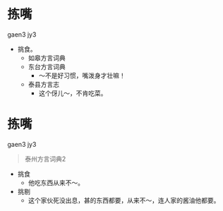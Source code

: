 # 拣嘴
gaen3 jy3
+ 挑食。
  * 如皋方言词典
  * 东台方言词典
    - ～不是好习惯，嘴泼身才壮嘛！
  * 泰县方言志
    - 这个伢儿～，不肯吃菜。

# 拣嘴
gaen3 jy3
> 泰州方言词典2
- 挑食
  - 他吃东西从来不～。
- 挑剔
  - 这个家伙死没出息，甚的东西都要，从来不～，连人家的酱油他都要。
